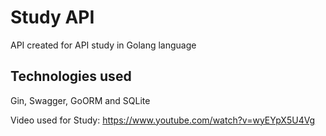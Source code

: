 # Study API

API created for API study in Golang language

## Technologies used

Gin, Swagger, GoORM and SQLite

Video used for Study: https://www.youtube.com/watch?v=wyEYpX5U4Vg
